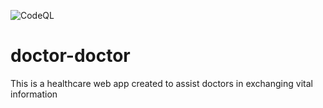 ![CodeQL](https://github.com/deepend-dev/doctor-doctor/workflows/CodeQL/badge.svg?branch=main) 

# doctor-doctor
This is a healthcare web app created to assist doctors in exchanging vital information
